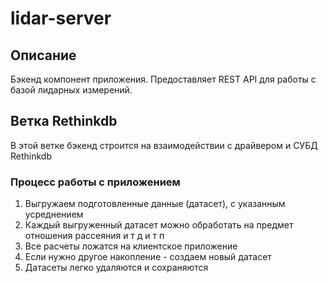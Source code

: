 # lidar-server

## Описание
Бэкенд компонент приложения. Предоставляет REST API для работы с базой 
лидарных измерений.


## Ветка Rethinkdb

В этой ветке бэкенд строится на взаимодействии с драйвером и СУБД Rethinkdb

### Процесс работы с приложением

1. Выгружаем подготовленные данные (датасет), с указанным усреднением
2. Каждый выгруженный датасет можно обработать на предмет отношения рассеяния и т д и т п
3. Все расчеты ложатся на клиентское приложение
4. Если нужно другое накопление - создаем новый датасет
5. Датасеты легко удаляются и сохраняются
